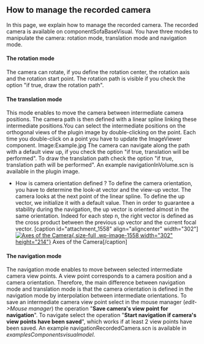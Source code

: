 How to manage the recorded camera
---------------------------------

In this page, we explain how to manage the recorded camera. The recorded
camera is available on componentSofaBaseVisual. You have three modes to
manipulate the camera: rotation mode, translation mode and navigation
mode.

#### The rotation mode

The camera can rotate, if you define the rotation center, the rotation
axis and the rotation start point. The rotation path is visible if you
check the option "if true, draw the rotation path".

#### The translation mode

This mode enables to move the camera between intermediate camera
positions. The camera path is then defined with a linear spline linking
these intermediate positions.You can select the intermediate positions
on the orthogonal views of the plugin image by double-clicking on the
point. Each time you double-click on a point you have to update the
ImageViewer component. Image:Example.jpg The camera can navigate along
the path with a default view up, if you check the option "if true,
translation will be performed". To draw the translation path check the
option "if true, translation path will be performed". An example
navigationInVolume.scn is available in the plugin image.

-   How is camera orientation defined ? To define the camera
    orientation, you have to determine the look-at vector and the
    view-up vector. The camera looks at the next point of the
    linear spline. To define the up vector, we initialize it with a
    default value. Then in order to guarantee a stability during the
    navigation, the up vector is oriented almost in the
    same orientation. Indeed for each step n, the right vector is
    defined as the cross product between the previous up vector and the
    current focal vector. \[caption id="attachment\_1558"
    align="aligncenter" width="302"\][![Axes of the
    Camera](https://www.sofa-framework.org/wp-content/uploads/2014/11/AxesCamera.jpg){.size-full
    .wp-image-1558 width="302"
    height="214"}](https://www.sofa-framework.org/wp-content/uploads/2014/11/AxesCamera.jpg)
    Axes of the Camera\[/caption\]

#### The navigation mode

The navigation mode enables to move between selected intermediate camera
view points. A view point corresponds to a camera position and a camera
orientation. Therefore, the main difference between navigation mode and
translation mode is that the camera orientation is defined in the
navigation mode by interpolation between intermediate orientations. To
save an intermediate camera view point select in the mouse manager
(*edit-&gt;Mouse manager*) the operation "**Save camera's view point for
navigation**". To navigate select the operation "**Start navigation if
camera's view points have been saved**", which works if at least 2 view
points have been saved. An example navigationRecordedCamera.scn is
available in *examplesComponentsvisualmodel*.
